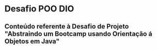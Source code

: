 # Desafio POO DIO
## Conteúdo referente à Desafio de Projeto "Abstraindo um Bootcamp usando Orientação á Objetos em Java"
